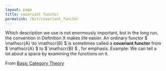 ```yaml
---
layout: page
title: covariant functor
permalink: /bct/covariant_functor
---
```

Which description we use is not enormously important, but in the long run, the convention in Definition X makes life easier. An ordinary functor $ \mathscr{A} \to \mathscr{B} $ is sometimes called a **covariant functor** from $ \mathscr{A} $ to $ \mathscr{B} $ , for emphasis. Example: We can tell a lot about a space by examining the functions on it.


From [Basic Category Theory](https://mathgloss.github.io/MathGloss/bct.html)